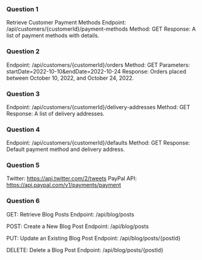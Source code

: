 ### Question 1
Retrieve Customer Payment Methods
Endpoint: /api/customers/{customerId}/payment-methods
Method: GET
Response: A list of payment methods with details.


### Question 2
Endpoint: /api/customers/{customerId}/orders
Method: GET
Parameters: startDate=2022-10-10&endDate=2022-10-24
Response: Orders placed between October 10, 2022, and October 24, 2022.


### Question 3
Endpoint: /api/customers/{customerId}/delivery-addresses
Method: GET
Response: A list of delivery addresses.


### Question 4
Endpoint: /api/customers/{customerId}/defaults
Method: GET
Response: Default payment method and delivery address.


### Question 5
Twitter: https://api.twitter.com/2/tweets
PayPal API: https://api.paypal.com/v1/payments/payment


### Question 6
GET: Retrieve Blog Posts
Endpoint: /api/blog/posts

POST: Create a New Blog Post
Endpoint: /api/blog/posts

PUT: Update an Existing Blog Post
Endpoint: /api/blog/posts/{postId}

DELETE: Delete a Blog Post
Endpoint: /api/blog/posts/{postId}

